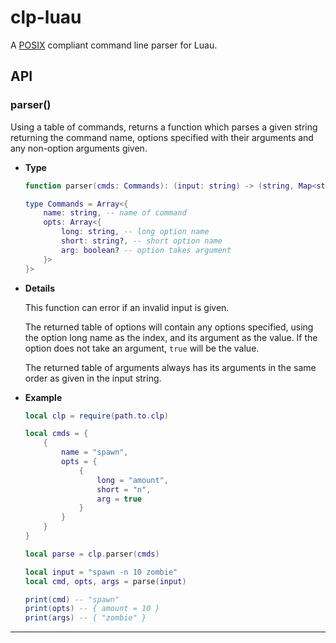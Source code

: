 # clp-luau

A [POSIX](https://www.gnu.org/software/libc/manual/html_node/Argument-Syntax.html#Argument-Syntax)
compliant command line parser for Luau.

## API

### parser()

Using a table of commands, returns a function which parses a given string
returning the command name, options specified with their arguments and any
non-option arguments given.

- **Type**

    ```lua
    function parser(cmds: Commands): (input: string) -> (string, Map<string, unknown>, Array<unknown>)

    type Commands = Array<{
        name: string, -- name of command
        opts: Array<{
            long: string, -- long option name
            short: string?, -- short option name
            arg: boolean? -- option takes argument
        }>
    }>
    ```

- **Details**

    This function can error if an invalid input is given.

    The returned table of options will contain any options specified, using the
    option long name as the index, and its argument as the value. If the option
    does not take an argument, `true` will be the value.

    The returned table of arguments always has its arguments in the same order
    as given in the input string.

- **Example**

    ```lua
    local clp = require(path.to.clp)

    local cmds = {
        {
            name = "spawn",
            opts = {
                {
                    long = "amount",
                    short = "n",
                    arg = true
                }
            }
        }
    }

    local parse = clp.parser(cmds)

    local input = "spawn -n 10 zombie"
    local cmd, opts, args = parse(input)

    print(cmd) -- "spawn"
    print(opts) -- { amount = 10 }
    print(args) -- { "zombie" }
    ```

---
